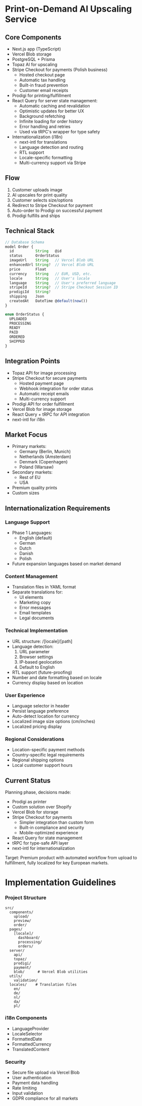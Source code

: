 # Print-on-Demand AI Upscaling Service

## Core Components

- Next.js app (TypeScript)
- Vercel Blob storage
- PostgreSQL + Prisma
- Topaz AI for upscaling
- Stripe Checkout for payments (Polish business)
  - Hosted checkout page
  - Automatic tax handling
  - Built-in fraud prevention
  - Customer email receipts
- Prodigi for printing/fulfillment
- React Query for server state management:
  - Automatic caching and revalidation
  - Optimistic updates for better UX
  - Background refetching
  - Infinite loading for order history
  - Error handling and retries
  - Used via tRPC's wrapper for type safety
- Internationalization (i18n)
  - next-intl for translations
  - Language detection and routing
  - RTL support
  - Locale-specific formatting
  - Multi-currency support via Stripe

## Flow

1. Customer uploads image
2. AI upscales for print quality
3. Customer selects size/options
4. Redirect to Stripe Checkout for payment
5. Auto-order to Prodigi on successful payment
6. Prodigi fulfills and ships

## Technical Stack

```typescript
// Database Schema
model Order {
  id          String   @id
  status      OrderStatus
  imageUrl    String   // Vercel Blob URL
  enhancedUrl String?  // Vercel Blob URL
  price       Float
  currency    String   // EUR, USD, etc.
  locale      String   // User's locale
  language    String   // User's preferred language
  stripeId    String?  // Stripe Checkout Session ID
  prodigiId   String?
  shipping    Json
  createdAt   DateTime @default(now())
}

enum OrderStatus {
  UPLOADED
  PROCESSING
  READY
  PAID
  ORDERED
  SHIPPED
}
```

## Integration Points

- Topaz API for image processing
- Stripe Checkout for secure payments
  - Hosted payment page
  - Webhook integration for order status
  - Automatic receipt emails
  - Multi-currency support
- Prodigi API for order fulfillment
- Vercel Blob for image storage
- React Query + tRPC for API integration
- next-intl for i18n

## Market Focus

- Primary markets:
  - Germany (Berlin, Munich)
  - Netherlands (Amsterdam)
  - Denmark (Copenhagen)
  - Poland (Warsaw)
- Secondary markets:
  - Rest of EU
  - USA
- Premium quality prints
- Custom sizes

## Internationalization Requirements

### Language Support

- Phase 1 Languages:
  - English (default)
  - German
  - Dutch
  - Danish
  - Polish
- Future expansion languages based on market demand

### Content Management

- Translation files in YAML format
- Separate translations for:
  - UI elements
  - Marketing copy
  - Error messages
  - Email templates
  - Legal documents

### Technical Implementation

- URL structure: /[locale]/[path]
- Language detection:
  1. URL parameter
  2. Browser settings
  3. IP-based geolocation
  4. Default to English
- RTL support (future-proofing)
- Number and date formatting based on locale
- Currency display based on location

### User Experience

- Language selector in header
- Persist language preference
- Auto-detect location for currency
- Localized image size options (cm/inches)
- Localized pricing display

### Regional Considerations

- Location-specific payment methods
- Country-specific legal requirements
- Regional shipping options
- Local customer support hours

## Current Status

Planning phase, decisions made:

- Prodigi as printer
- Custom solution over Shopify
- Vercel Blob for storage
- Stripe Checkout for payments
  - Simpler integration than custom form
  - Built-in compliance and security
  - Mobile-optimized experience
- React Query for state management
- tRPC for type-safe API layer
- next-intl for internationalization

Target: Premium product with automated workflow from upload to fulfillment, fully localized for key European markets.

# Implementation Guidelines

### Project Structure

```
src/
  components/
    upload/
    preview/
    order/
  pages/
    [locale]/
      dashboard/
      processing/
      orders/
  server/
    api/
    topaz/
    prodigi/
    payment/
    blob/      # Vercel Blob utilities
  utils/
    validation/
  locales/    # Translation files
    en/
    de/
    nl/
    da/
    pl/
```

### i18n Components

- LanguageProvider
- LocaleSelector
- FormattedDate
- FormattedCurrency
- TranslatedContent

### Security

- Secure file upload via Vercel Blob
- User authentication
- Payment data handling
- Rate limiting
- Input validation
- GDPR compliance for all markets
